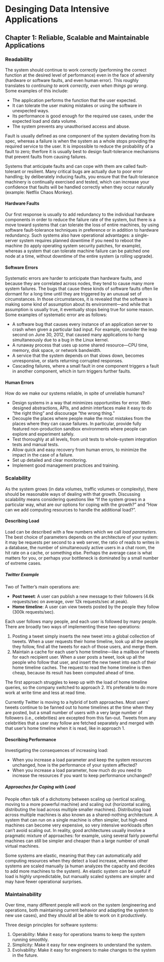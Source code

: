 # Desinging Data Intensive Applications
## Chapter 1: Reliable, Scalable and Maintainable Applications

### Readability
The system should continue to work correctly (performing the correct function at the desired level of performance)
even in the face of adversity (hardware or software faults, and even human error). This roughly translates to 
*continuing to work correctly, even when things go wrong*. Some examples of this include:

* The application performs the function that the user expected.
* It can tolerate the user making mistakes or using the software in unexpected ways.
* Its performance is good enough for the required use cases, under the expected load and data volume.
* The system prevents any unauthorised access and abuse.

Fault is usually defined as one component of the system deviating from its spec, whereas a failure is when the system
as a whole stops providing the required service to the user. It is impossible to reduce the probability of a fault to
zero; therfore it is usually best to design fault-tolerance mechanisms that prevent faults from causing failures.

Systems that anticipate faults and can cope with them are called fault-tolerant or resilient. Many critical bugs are
actually due to poor error handling; by deliberately inducing faults, you ensure that the fault-tolerance machinery
is continually exercised and tested, which can increase your confidence that faults will be handled correctly when
they occur naturally (example: Netflix Chaos Monkey).

#### Hardware Faults
Our first response is usually to add redundancy to the individual hardware components in order to reduce the failure
rate of the system, but there is a move toward systems that can tolerate the loss of entire machines, by using software
fault-tolerance techniques in preference or in addition to hardware redundancy. Such systems also have operational
advantages: a single-server system requires planned downtime if you need to reboot the machine (to apply operating 
system security patches, for example), whereas a system that can tolerate machine failure can be patched one node at a
time, without downtime of the entire system (a rolling upgrade).

#### Software Errors
Systematic errors are harder to anticipate than hardware faults, and because they are correlated across nodes, they
tend to cause many more system failures. The bugs that cause these kinds of software faults often lie dormant for a
long time until they are triggered by an unusual set of circumstances. In those circumstances, it is revealed that the
software is making some kind of assumption about its environment—and while that assumption is usually true, it
eventually stops being true for some reason. Some examples of systematic error are as follows:

* A software bug that causes every instance of an application server to crash when given a particular bad input.
For example, consider the leap second on June 30, 2012, that caused many applications to hang simultaneously due to a
bug in the Linux kernel.
* A runaway process that uses up some shared resource—CPU time, memory, disk space, or network bandwidth.
* A service that the system depends on that slows down, becomes unresponsive, or starts returning corrupted responses.
* Cascading failures, where a small fault in one component triggers a fault in another component, which in turn 
triggers further faults.

#### Human Errors
How do we make our systems reliable, in spite of unreliable humans?

* Design systems in a way that minimizes opportunities for error. Well-designed abstractions, APIs, and admin 
interfaces make it easy to do “the right thing” and discourage “the wrong thing.”
* Decouple the places where people make the most mistakes from the places where they can cause failures. In particular,
provide fully featured non-production sandbox environments where people can explore and experiment safely.
* Test thoroughly at all levels, from unit tests to whole-system integration tests and manual tests.
* Allow quick and easy recovery from human errors, to minimize the impact in the case of a failure.
* Set up detailed and clear monitoring.
* Implement good management practices and training.

### Scalability
As the system grows (in data volumes, traffic volumes or complexity), there should be reasonable ways of dealing with
that growth. Discussing scalability means considering questions like “If the system grows in a particular way, what are
our options for coping with the growth?” and “How can we add computing resources to handle the additional load?”.

#### Describing Load
Load can be described with a few numbers which we call *load parameters*. The best choice of parameters depends on the
architecture of your system: it may be requests per second to a web server, the ratio of reads to writes in a database,
the number of simultaneously active users in a chat room, the hit rate on a cache, or something else.
Perhaps the average case is what matters for you, or perhaps your bottleneck is dominated by a small number of extreme
cases.

##### Twitter Example
Two of Twitter’s main operations are:

* **Post tweet**: A user can publish a new message to their followers (4.6k requests/sec on average, over 12k requests/sec at peak).
* **Home timeline**: A user can view tweets posted by the people they follow (300k requests/sec).

Each user follows many people, and each user is followed by many people. There are broadly two ways of implementing 
these two operations:

1. Posting a tweet simply inserts the new tweet into a global collection of tweets. When a user requests their home 
timeline, look up all the people they follow, find all the tweets for each of those users, and merge them.
1. Maintain a cache for each user’s home timeline—like a mailbox of tweets for each recipient user. When a user posts
a tweet, look up all the people who follow that user, and insert the new tweet into each of their home timeline caches.
The request to read the home timeline is then cheap, because its result has been computed ahead of time.

The first approach struggles to keep up with the load of home timeline queries, so the company switched to approach 2.
It’s preferable to do more work at write time and less at read time.

Currently Twitter is moving to a hybrid of both approaches. Most users’ tweets continue to be fanned out to home 
timelines at the time when they are posted, but a small number of users with a very large number of followers 
(i.e., celebrities) are excepted from this fan-out. Tweets from any celebrities that a user may follow are fetched 
separately and merged with that user’s home timeline when it is read, like in approach 1.

#### Describing Performance
Investigating the consequences of increasing load:
* When you increase a load parameter and keep the system resources unchanged, how is the performance of your system affected?
* When you increase a load parameter, how much do you need to increase the resources if you want to keep performance unchanged?

##### Approaches for Coping with Load
People often talk of a dichotomy between scaling up (vertical scaling, moving to a more powerful machine) and scaling 
out (horizontal scaling, distributing the load across multiple smaller machines). Distributing load across multiple 
machines is also known as a shared-nothing architecture. A system that can run on a single machine is often simpler, 
but high-end machines can become very expensive, so very intensive workloads often can’t avoid scaling out. In reality,
good architectures usually involve a pragmatic mixture of approaches: for example, using several fairly powerful
machines can still be simpler and cheaper than a large number of small virtual machines.

Some systems are elastic, meaning that they can automatically add computing resources when they detect a load increase,
whereas other systems are scaled manually (a human analyzes the capacity and decides to add more machines to the 
system). An elastic system can be useful if load is highly unpredictable, but manually scaled systems are simpler and 
may have fewer operational surprises.

### Maintainability
Over time, many different people will work on the system (engineering and operations, both maintaining current
behavior and adapting the system to new use cases), and they should all be able to work on it productively.

Three design principles for software systems:

1. Operability: Make it easy for operations teams to keep the system running smoothly.
1. Simplicity: Make it easy for new engineers to understand the system.
1. Evolvability: Make it easy for engineers to make changes to the system in the future. 

